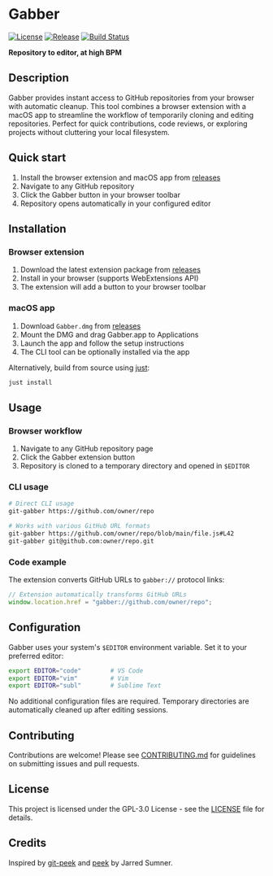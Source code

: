 # Gabber

[![License](https://img.shields.io/github/license/acidghost/gabber)](LICENSE)
[![Release](https://img.shields.io/github/v/release/acidghost/gabber)](https://github.com/acidghost/gabber/releases)
[![Build Status](https://img.shields.io/github/actions/workflow/status/acidghost/gabber/ci.yaml)](https://github.com/acidghost/gabber/actions)

**Repository to editor, at high BPM**

## Description

Gabber provides instant access to GitHub repositories from your browser with
automatic cleanup. This tool combines a browser extension with a macOS app to
streamline the workflow of temporarily cloning and editing repositories. Perfect
for quick contributions, code reviews, or exploring projects without cluttering
your local filesystem.

## Quick start

1. Install the browser extension and macOS app from
   [releases](https://github.com/acidghost/gabber/releases)
2. Navigate to any GitHub repository
3. Click the Gabber button in your browser toolbar
4. Repository opens automatically in your configured editor

## Installation

### Browser extension

1. Download the latest extension package from
   [releases](https://github.com/acidghost/gabber/releases)
2. Install in your browser (supports WebExtensions API)
3. The extension will add a button to your browser toolbar

### macOS app

1. Download `Gabber.dmg` from
   [releases](https://github.com/acidghost/gabber/releases)
2. Mount the DMG and drag Gabber.app to Applications
3. Launch the app and follow the setup instructions
4. The CLI tool can be optionally installed via the app

Alternatively, build from source using [just](https://github.com/casey/just):

```bash
just install
```

## Usage

### Browser workflow

1. Navigate to any GitHub repository page
2. Click the Gabber extension button
3. Repository is cloned to a temporary directory and opened in `$EDITOR`

### CLI usage

```bash
# Direct CLI usage
git-gabber https://github.com/owner/repo

# Works with various GitHub URL formats
git-gabber https://github.com/owner/repo/blob/main/file.js#L42
git-gabber git@github.com:owner/repo.git
```

### Code example

The extension converts GitHub URLs to `gabber://` protocol links:

```javascript
// Extension automatically transforms GitHub URLs
window.location.href = "gabber://github.com/owner/repo";
```

## Configuration

Gabber uses your system's `$EDITOR` environment variable. Set it to your
preferred editor:

```bash
export EDITOR="code"        # VS Code
export EDITOR="vim"         # Vim
export EDITOR="subl"        # Sublime Text
```

No additional configuration files are required. Temporary directories are
automatically cleaned up after editing sessions.

## Contributing

Contributions are welcome! Please see [CONTRIBUTING.md](CONTRIBUTING.md) for
guidelines on submitting issues and pull requests.

## License

This project is licensed under the GPL-3.0 License - see the [LICENSE](LICENSE)
file for details.

## Credits

Inspired by [git-peek](https://github.com/Jarred-Sumner/git-peek) and
[peek](https://github.com/Jarred-Sumner/peek) by Jarred Sumner.

